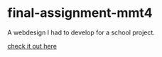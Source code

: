 # final-assignment-mmt4

A webdesign I had to develop for a school project.

<a href="www.iljavaneck.github.io/final-assignment-mmt/">check it out here</a>
